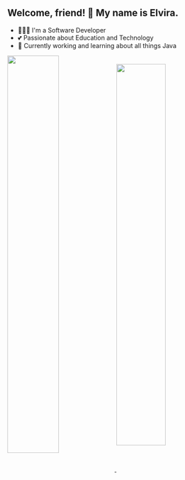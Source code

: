 ## Welcome, friend! 👋 My name is Elvira.
- 👩🏻‍💻 I'm a Software Developer
- 💕 Passionate about Education and Technology
- 🔭 Currently working and learning about all things Java

<a href="https://github-readme-stats.elviravaladez.vercel.app/api?username=elviravaladez&show_icons=true&theme=nightowl">
  <img width=48% align="center" src="https://github-readme-stats.elviravaladez.vercel.app/api?username=elviravaladez&show_icons=true&theme=nightowl">
</a>
<a href="https://github-readme-stats.vercel.app/api/top-langs/?username=elviravaladez&layout=compact&theme=nightowl">
  <img width=47% align="center" src="https://github-readme-stats.vercel.app/api/top-langs/?username=elviravaladez&layout=compact&theme=nightowl">
</a>
